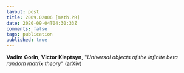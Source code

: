 ```yaml
---
layout: post
title: 2009.02006 [math.PR]
date: 2020-09-04T04:30:33Z
comments: false
tags: publication
published: true
---
```


<b>Vadim Gorin</b>, <b>Victor Kleptsyn</b>, "<i>Universal objects of the infinite beta random matrix theory</i>" ([arXiv](http://arxiv.org/abs/2009.02006v1))
